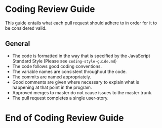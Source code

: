 # Coding Review Guide

This guide entails what each pull request should adhere to in order for it to be considered valid.

## General

- The code is formatted in the way that is specified by the JavaScript Standard Style (Please see `coding-style-guide.md`)
- The code follows good coding conventions.
- The variable names are consistent throughout the code.
- The commits are named appropriately.
- Good comments are given where necessary to explain what is happening at that point in the program.
- Approved merges to master do not cause issues to the master trunk.
- The pull request completes a single user-story.

# End of Coding Review Guide

